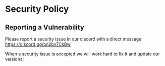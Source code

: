 # Security Policy

## Reporting a Vulnerability

Please report a security issue in our discord with a direct message: https://discord.gg/bn2bv7CkBw

When a security issue is accepted we will work hard to fix it and update our versions!
